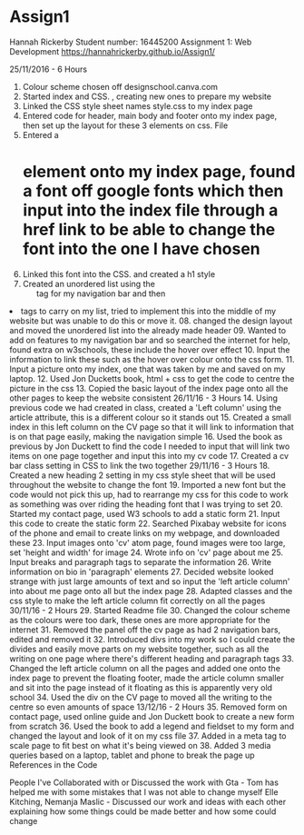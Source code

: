 # Assign1
Hannah Rickerby
Student number: 16445200
Assignment 1: Web Development
https://hannahrickerby.github.io/Assign1/

25/11/2016 - 6 Hours
01. Colour scheme chosen off designschool.canva.com
02. Started index and CSS. , creating new ones to prepare my website
03. Linked the CSS style sheet names style.css to my index page
04. Entered code for header, main body and footer onto my index page, then
   set up the layout for these 3 elements on css. File
05. Entered a <h1> element onto my index page, found a font off google fonts which
   then input into the index file through a href link to be able to change
   the font into the one I have chosen
06. Linked this font into the CSS. and created a h1 style
07. Created an unordered list using the <ul> tag for my navigation bar and then
   <li> tags to carry on my list, tried to implement this into the middle of my
    website but was unable to do this or move it.
08. changed the design layout and moved the unordered list into the already made
   header
09. Wanted to add on features to my navigation bar and so searched the internet
   for help, found extra on w3schools, these include the hover over effect
10. Input the information to link these such as the hover over colour onto
    the css form.
11. Input a picture onto my index, one that was taken by me and saved on
    my laptop.
12. Used Jon Ducketts book, html + css to get the code to centre the picture in the
    css
13. Copied the basic layout of the index page onto all the other pages to keep the
    website consistent
26/11/16 - 3 Hours
14. Using previous code we had created in class, created a 'Left column' using the
    article attribute, this is a different colour so it stands out
15. Created a small index in this left column on the CV page so that it will link to
    information that is on that page easily, making the navigation simple
16. Used the book as previous by Jon Duckett to find the code I needed to
    input that will link two items on one page together and input this into my
    cv code
17. Created a cv bar class setting in CSS to link the two together
29/11/16 - 3 Hours
18. Created a new heading 2 setting in my css style sheet that will be used throughout
    the website to change the font
19. Imported a new font but  the code would not pick this up, had to
    rearrange my css  for this code to work as something was over riding
    the heading font that I was trying to set
20. Started my contact page, used W3 schools to add a static form
21. Input this code to create the static form
22. Searched Pixabay website for icons of the phone and email to create
    links on my webpage, and downloaded these
23. Input images onto 'cv' atom page, found images were too large, set 'height and
    width' for image
24. Wrote info on 'cv' page about me
25. Input breaks and paragraph tags to separate the information
26. Write information on bio in 'paragraph' elements
27. Decided website looked strange with just large amounts of text and so input the
    'left article column' into about me page onto all but the index page
28. Adapted classes and the css style to make the left article column fit correctly
    on all the pages
30/11/16 - 2 Hours
29. Started Readme file
30. Changed the colour scheme as the colours were too dark, these ones are
    more appropriate for the internet
31. Removed the panel off the cv page as had 2 navigation bars, edited
    and removed it
32. Introduced divs into my work so I could create the divides and easily move parts
    on my website together, such as all the writing on one page where there's
    different heading and paragraph tags
33. Changed the left article column on all the pages and added one onto the index page to
    prevent the floating footer, made the article column smaller and sit into the page
    instead of it floating as this is apparently very old school
34. Used the div on the CV page to moved all the writing to the centre so even amounts of space
13/12/16 - 2 Hours
35. Removed form on contact page, used online guide and Jon Duckett book to
    create a new form from scratch
36. Used the book to add a legend and fieldset to my form and changed the layout and
    look of it on my css file
37. Added in a meta tag to scale page to fit best on what it's being viewed on
38. Added 3 media queries based on a laptop, tablet and phone to break the page up
References in the Code
<!--Email image Pixabay (2016) Images pixabay [online] https://pixabay.com/en/mail-message-email-send-message-1454733/ [Accessed 26/11/16]-->
<!--Phone image Pixabay (2016) Images pixabay [online] https://pixabay.com/en/phone-call-call-now-telephone-1439841/[Accessed 26/11/16] -->
<!-- a href links to information on the same page Duckett, J, (2011) HTML & CSS Design and build websites,United states of America and Canada, John Wiley and Sons, inc. -->
<!--Canva (2016) Website Color Schemes. Cannva Learn[Online] Available form: https://designschool.canva.com/blog/website-color-schemes/ [Accesses 24/11/2016]-->
<!--.UL code
W3Schools (2016) Website navigation bars. W3Schools.com [online] Available from: http://www.w3schools.com/css/css_navbar.asp [Accessed 25/11/16]-->
<!--.li code
W3Schools (2016) Website navigation bars. W3Schools.com [online] Available from: http://www.w3schools.com/css/css_navbar.asp [Accessed 25/11/16]-->
<!--.li a:hover code
W3Schools (2016) Website navigation bars. W3Schools.com [online] Available from: http://www.w3schools.com/css/css_navbar.asp [25/11/16]-->
<!-- Email form
MDN (2016) My First Html Form [online] Avialable from: https://developer.mozilla.org/en-US/docs/Web/Guide/HTML/Forms/My_first_HTML_form [Accessed 13/12/16] -->
<!-- css design for forms Duckett, J, (2011) HTML & CSS Design and build websites,United states of America and Canada, John Wiley and Sons, inc. -->

People I've Collaborated with or Discussed the work with
Gta - Tom has helped me with some mistakes that I was not able to change myself
Elle Kitching, Nemanja Maslic - Discussed our work and ideas with each other explaining how some things could be made better
and how some could change
